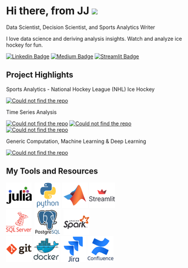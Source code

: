 # Hi there, from JJ <img src="https://media.giphy.com/media/hvRJCLFzcasrR4ia7z/giphy.gif" width="25">

Data Scientist, Decision Scientist, and Sports Analytics Writer

I love data science and deriving analysis insights. Watch and analyze ice hockey for fun. 

[![Linkedin Badge](https://img.shields.io/badge/Linkedin-%230077B5.svg?logo=linkedin&logoColor=white)](https://www.linkedin.com/in/justinj-lee/)
[![Medium Badge](https://img.shields.io/badge/Medium-Read-green?logo=Medium)](https://medium.com/@thinkingjustin)
[![Streamlit Badge](https://img.shields.io/badge/Streamlit-Explore-FF4B4B?style=flat&logo=streamlit&logoColor=white/)](https://share.streamlit.io/user/justinjjlee)

## Project Highlights
Sports Analytics - National Hockey League (NHL) Ice Hockey
<p align="left">
  <a href="https://github.com/justinjjlee/NHL-Analytics"><img width="400" src="https://github-readme-stats.vercel.app/api/pin/?username=justinjjlee&repo=NHL-Analytics&theme=react&bg_color=1F222E&title_color=F85D7F&icon_color=F8D866&hide_border=true&show_icons=false" alt="Could not find the repo"></a>
</p>

Time Series Analysis
<p align="left">
  <a href="https://github.com/justinjjlee/bayesianvar"><img width="400" src="https://github-readme-stats.vercel.app/api/pin/?username=justinjjlee&repo=bayesianvar&theme=react&bg_color=1F222E&title_color=F85D7F&icon_color=F8D866&hide_border=true&show_icons=false" alt="Could not find the repo"></a>
  <a href="https://github.com/justinjjlee/classvar"><img width="400" src="https://github-readme-stats.vercel.app/api/pin/?username=justinjjlee&repo=classvar&theme=react&bg_color=1F222E&title_color=F85D7F&icon_color=F8D866&hide_border=true&show_icons=false" alt="Could not find the repo"></a>
  <a href="https://github.com/justinjjlee/SmoothLocalProjections.jl"><img width="400" src="https://github-readme-stats.vercel.app/api/pin/?username=justinjjlee&repo=SmoothLocalProjections.jl&theme=react&bg_color=1F222E&title_color=F85D7F&icon_color=F8D866&hide_border=true&show_icons=false" alt="Could not find the repo"></a>
</p>

Generic Computation, Machine Learning & Deep Learning
<p align="left">
  <a href="https://github.com/justinjjlee/simulation-discrete"><img width="400" src="https://github-readme-stats.vercel.app/api/pin/?username=justinjjlee&repo=simulation-discrete&theme=react&bg_color=1F222E&title_color=F85D7F&icon_color=F8D866&hide_border=true&show_icons=false" alt="Could not find the repo"></a>
</p>

## My Tools and Resources
<div>
  <img src="https://github.com/devicons/devicon/blob/master/icons/julia/julia-original-wordmark.svg" title="julia"  alt="julia" width="70" height="70"/>&nbsp;
  <img src="https://github.com/devicons/devicon/blob/master/icons/python/python-original-wordmark.svg" title="python" **alt="python" width="70" height="70"/>
  <img src="https://github.com/devicons/devicon/blob/master/icons/matlab/matlab-original.svg" title="matlab" **alt="matlab" width="70" height="70"/>
  <img src="https://github.com/devicons/devicon/blob/master/icons/streamlit/streamlit-original-wordmark.svg" title="Streamlit" **alt="Streamlit" width="70" height="70"/>
</div>

<div>
  <img src="https://github.com/devicons/devicon/blob/master/icons/microsoftsqlserver/microsoftsqlserver-plain-wordmark.svg" title="Microsoft SQL"  alt="Microsoft SQL" width="70" height="70"/>&nbsp;
  <img src="https://github.com/devicons/devicon/blob/master/icons/postgresql/postgresql-original-wordmark.svg" title="postgreSQL"  alt="postgreSQL" width="70" height="70"/>&nbsp;
  <img src="https://github.com/devicons/devicon/blob/master/icons/apachespark/apachespark-original-wordmark.svg" title="Spark"  alt="Spark" width="70" height="70"/>&nbsp;
</div>

<div>
  <img src="https://github.com/devicons/devicon/blob/master/icons/git/git-original-wordmark.svg" title="Git" **alt="Git" width="70" height="70"/>
  <img src="https://github.com/devicons/devicon/blob/master/icons/docker/docker-original-wordmark.svg" title="Docker" **alt="Docker" width="70" height="70"/>
  <img src="https://github.com/devicons/devicon/blob/master/icons/jira/jira-original-wordmark.svg" title="jira" **alt="jira" width="70" height="70"/>
  <img src="https://github.com/devicons/devicon/blob/master/icons/confluence/confluence-original-wordmark.svg" title="Confluence" **alt="Confluence" width="70" height="70"/>
</div>
<!--

https://github.com/inttter/md-badges

**justinjoliver/justinjoliver** is a ✨ _special_ ✨ repository because its `README.md` (this file) appears on your GitHub profile.

Here are some ideas to get you started:

- 🔭 I’m currently working on ...
- 🌱 I’m currently learning ...
- 👯 I’m looking to collaborate on ...
- 🤔 I’m looking for help with ...
- 💬 Ask me about ...
- 📫 How to reach me: ...
- 😄 Pronouns: ...
- ⚡ Fun fact: ...
-->

